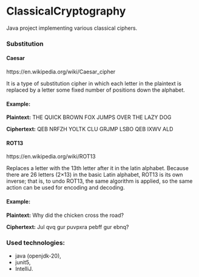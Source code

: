 # ClassicalCryptography

Java project implementing various classical ciphers.

<h3>Substitution</h3>
<h4>Caesar</h4>
https://en.wikipedia.org/wiki/Caesar_cipher

It is a type of substitution cipher in which each letter in the plaintext is replaced by a letter some fixed number of positions down the alphabet.

<h4>Example:</h4>

<b>Plaintext:</b>  THE QUICK BROWN FOX JUMPS OVER THE LAZY DOG

<b>Ciphertext:</b> QEB NRFZH YOLTK CLU GRJMP LSBO QEB IXWV ALD

<h4>ROT13</h4>
https://en.wikipedia.org/wiki/ROT13

Replaces a letter with the 13th letter after it in the latin alphabet. 
Because there are 26 letters (2×13) in the basic Latin alphabet, ROT13 is its own inverse; that is, to undo ROT13, the same algorithm is applied, so the same action can be used for encoding and decoding. 

<h4>Example:</h4>

<b>Plaintext:</b> Why did the chicken cross the road?

<b>Ciphertext:</b> Jul qvq gur puvpxra pebff gur ebnq?

<h3>Used technologies:</h3>

- java (openjdk-20),
- junit5,
- IntelliJ.
